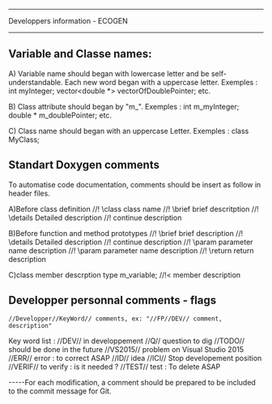 *********************************
Developpers information - ECOGEN
*********************************

Variable and Classe names:
--------------------------
A) Variable name should began with lowercase letter and be self-understandable. Each new word began with a uppercase letter. 
Exemples : int myInteger; vector<double *> vectorOfDoublePointer; etc.

B) Class attribute should began by "m_". 
Exemples : int m_myInteger; double * m_doublePointer; etc.

C) Class name should began with an uppercase Letter.
Exemples : class MyClass;


Standart Doxygen comments
-------------------------
To automatise code documentation, comments should be insert as follow in header files.

A)Before class definition
//! \class     class name
//! \brief     brief descritption
//! \details    Detailed description
//!                  continue description

B)Before function and method prototypes
//! \brief      brief description
//! \details    Detailed description
//!                  continue description
//! \param      parameter name         description
//! \param      parameter name         description
//! \return     return description

C)class member descrption
type m_variable; //!< member description



Developper personnal comments - flags
-------------------------------------
	
	//Developper//KeyWord// comments, ex: "//FP//DEV// comment, description"

Key word list :      //DEV//    in developpement
		     //Q//      question to dig
		     //TODO//   should be done in the future
		     //VS2015// problem on Visual Studio 2015
                     //ERR//    error : to correct ASAP
                     //ID//     idea
                     //ICI//    Stop developement position
		     //VERIF//  to verify : is it needed ?
		     //TEST//   test : To delete ASAP

-----For each modification, a comment should be prepared to be included to the commit message for Git.
